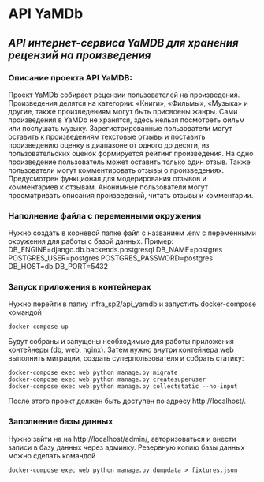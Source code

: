 # API YaMDb

## _API интернет-сервиса YaMDB для хранения рецензий на произведения_

### Описание проекта API YaMDB:

Проект YaMDb собирает рецензии пользователей на произведения. Произведения
делятся на категории: «Книги», «Фильмы», «Музыка» и другие, также произведениям
могут быть присвоены жанры. Сами произведения в YaMDb не хранятся, здесь нельзя
посмотреть фильм или послушать музыку. Зарегистрированные пользователи могут
оставить к произведениям текстовые отзывы и поставить произведению оценку в
диапазоне от одного до десяти, из пользовательских оценок формируется рейтинг
произведения. На одно произведение пользователь может оставить только один
отзыв. Также пользователи могут комментировать отзывы о произведениях.
Предусмотрен функционал для модерирования отзывов и комментариев к отзывам.
Анонимные пользователи могут просматривать описания произведений, читать отзывы
и комментарии.

### Наполнение файла с переменными окружения

Нужно создать в корневой папке файл с названием .env с переменными окружения 
для работы с базой данных.
Пример:
DB_ENGINE=django.db.backends.postgresql
DB_NAME=postgres
POSTGRES_USER=postgres
POSTGRES_PASSWORD=postgres
DB_HOST=db
DB_PORT=5432

### Запуск приложения в контейнерах

Нужно перейти в папку infra_sp2/api_yamdb и запустить docker-compose командой 
```
docker-compose up
```
Будут собраны и запущены необходимые для работы приложения контейнеры 
(db, web, nginx).
Затем нужно внутри контейнера web выполнить миграции, создать 
суперпользователя и собрать статику:
```
docker-compose exec web python manage.py migrate
docker-compose exec web python manage.py createsuperuser
docker-compose exec web python manage.py collectstatic --no-input 
```
После этого проект должен быть доступен по адресу http://localhost/. 

### Заполнение базы данных

Нужно зайти на на http://localhost/admin/, авторизоваться и внести записи 
в базу данных через админку.
Резервную копию базы данных можно сделать командой
```
docker-compose exec web python manage.py dumpdata > fixtures.json 
```
